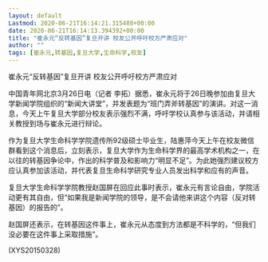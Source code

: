 ```yaml
---
layout: default
Lastmod: 2020-06-21T16:14:21.315488+00:00
date: 2020-06-21T16:14:13.394392+00:00
title: "崔永元“反转基因”复旦开讲 校友公开呼吁校方严肃应对"
author: ""
tags: [崔永元,转基因,复旦大学,生命科学,校友]
---
```


崔永元“反转基因”复旦开讲 校友公开呼吁校方严肃应对

中国青年网北京3月26日电（记者 李拓）据悉，崔永元将于26日晚参加由复旦大学新闻学院组织的“新闻大讲堂”，并发表题为“班门弄斧转基因”的演讲。对这一消息，今天上午复旦大学部分校友表示强烈不满，呼吁学校认真参与该活动，并请相关教授到场与崔永元进行辩论。

作为复旦大学生命科学学院遗传所92级硕士毕业生，陆惠萍今天上午在校友微信群看到这个消息后，立刻表示，复旦大学作为生命科学界的最高学术机构之一，在以往的转基因争论中，作出的科学普及和影响力“明显不足”。为此她强烈建议校方应认真参加该活动，并代表复旦生命科学研究专业人员发出科学和应有的声音。

复旦大学生命科学学院教授赵国屏在回应此事时表示，崔永元有言论自由，学院活动更有其自由，但“如果我是新闻学院的领导，是不会请他来讲这个内容（反对转基因）的报告的”。

赵国屏还表示，在转基因这件事上，崔永元从态度到方法都是不科学的，“但我们没必要在这件事上采取措施”。

(XYS20150328)

